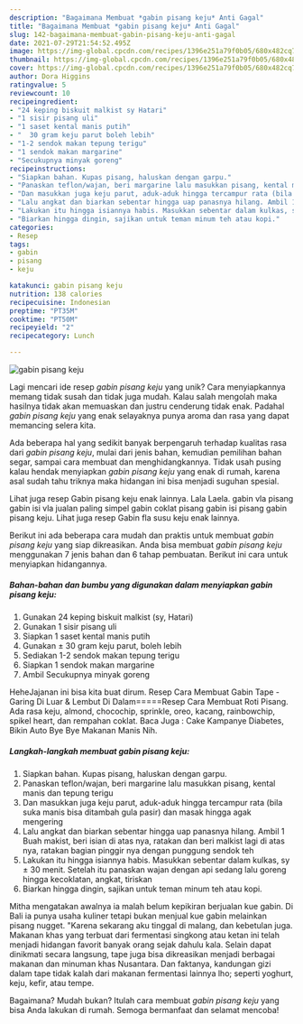 ```yaml
---
description: "Bagaimana Membuat *gabin pisang keju* Anti Gagal"
title: "Bagaimana Membuat *gabin pisang keju* Anti Gagal"
slug: 142-bagaimana-membuat-gabin-pisang-keju-anti-gagal
date: 2021-07-29T21:54:52.495Z
image: https://img-global.cpcdn.com/recipes/1396e251a79f0b05/680x482cq70/gabin-pisang-keju-foto-resep-utama.jpg
thumbnail: https://img-global.cpcdn.com/recipes/1396e251a79f0b05/680x482cq70/gabin-pisang-keju-foto-resep-utama.jpg
cover: https://img-global.cpcdn.com/recipes/1396e251a79f0b05/680x482cq70/gabin-pisang-keju-foto-resep-utama.jpg
author: Dora Higgins
ratingvalue: 5
reviewcount: 10
recipeingredient:
- "24 keping biskuit malkist sy Hatari"
- "1 sisir pisang uli"
- "1 saset kental manis putih"
- "  30 gram keju parut boleh lebih"
- "1-2 sendok makan tepung terigu"
- "1 sendok makan margarine"
- "Secukupnya minyak goreng"
recipeinstructions:
- "Siapkan bahan. Kupas pisang, haluskan dengan garpu."
- "Panaskan teflon/wajan, beri margarine lalu masukkan pisang, kental manis dan tepung terigu"
- "Dan masukkan juga keju parut, aduk-aduk hingga tercampur rata (bila suka manis bisa ditambah gula pasir) dan masak hingga agak mengering"
- "Lalu angkat dan biarkan sebentar hingga uap panasnya hilang. Ambil 1 Buah makist, beri isian di atas nya, ratakan dan beri malkist lagi di atas nya, ratakan bagian pinggir nya dengan punggung sendok teh"
- "Lakukan itu hingga isiannya habis. Masukkan sebentar dalam kulkas, sy ± 30 menit. Setelah itu panaskan wajan dengan api sedang lalu goreng hingga kecoklatan, angkat, tiriskan"
- "Biarkan hingga dingin, sajikan untuk teman minum teh atau kopi."
categories:
- Resep
tags:
- gabin
- pisang
- keju

katakunci: gabin pisang keju 
nutrition: 138 calories
recipecuisine: Indonesian
preptime: "PT35M"
cooktime: "PT50M"
recipeyield: "2"
recipecategory: Lunch

---
```



![*gabin pisang keju*](https://img-global.cpcdn.com/recipes/1396e251a79f0b05/680x482cq70/gabin-pisang-keju-foto-resep-utama.jpg)

Lagi mencari ide resep *gabin pisang keju* yang unik? Cara menyiapkannya memang tidak susah dan tidak juga mudah. Kalau salah mengolah maka hasilnya tidak akan memuaskan dan justru cenderung tidak enak. Padahal *gabin pisang keju* yang enak selayaknya punya aroma dan rasa yang dapat memancing selera kita.

Ada beberapa hal yang sedikit banyak berpengaruh terhadap kualitas rasa dari *gabin pisang keju*, mulai dari jenis bahan, kemudian pemilihan bahan segar, sampai cara membuat dan menghidangkannya. Tidak usah pusing kalau hendak menyiapkan *gabin pisang keju* yang enak di rumah, karena asal sudah tahu triknya maka hidangan ini bisa menjadi suguhan spesial.

Lihat juga resep Gabin pisang keju enak lainnya. Lala Laela. gabin vla pisang gabin isi vla jualan paling simpel gabin coklat pisang gabin isi pisang gabin pisang keju. Lihat juga resep Gabin fla susu keju enak lainnya.


Berikut ini ada beberapa cara mudah dan praktis untuk membuat *gabin pisang keju* yang siap dikreasikan. Anda bisa membuat *gabin pisang keju* menggunakan 7 jenis bahan dan 6 tahap pembuatan. Berikut ini cara untuk menyiapkan hidangannya.

<!--inarticleads1-->

##### Bahan-bahan dan bumbu yang digunakan dalam menyiapkan *gabin pisang keju*:

1. Gunakan 24 keping biskuit malkist (sy, Hatari)
1. Gunakan 1 sisir pisang uli
1. Siapkan 1 saset kental manis putih
1. Gunakan  ± 30 gram keju parut, boleh lebih
1. Sediakan 1-2 sendok makan tepung terigu
1. Siapkan 1 sendok makan margarine
1. Ambil Secukupnya minyak goreng


HeheJajanan ini bisa kita buat dirum. Resep Cara Membuat Gabin Tape - Garing Di Luar &amp; Lembut Di Dalam=====Resep Cara Membuat Roti Pisang. Ada rasa keju, almond, chocochip, sprinkle, oreo, kacang, rainbowchip, spikel heart, dan rempahan coklat. Baca Juga : Cake Kampanye Diabetes, Bikin Auto Bye Bye Makanan Manis Nih. 

<!--inarticleads2-->

##### Langkah-langkah membuat *gabin pisang keju*:

1. Siapkan bahan. Kupas pisang, haluskan dengan garpu.
1. Panaskan teflon/wajan, beri margarine lalu masukkan pisang, kental manis dan tepung terigu
1. Dan masukkan juga keju parut, aduk-aduk hingga tercampur rata (bila suka manis bisa ditambah gula pasir) dan masak hingga agak mengering
1. Lalu angkat dan biarkan sebentar hingga uap panasnya hilang. Ambil 1 Buah makist, beri isian di atas nya, ratakan dan beri malkist lagi di atas nya, ratakan bagian pinggir nya dengan punggung sendok teh
1. Lakukan itu hingga isiannya habis. Masukkan sebentar dalam kulkas, sy ± 30 menit. Setelah itu panaskan wajan dengan api sedang lalu goreng hingga kecoklatan, angkat, tiriskan
1. Biarkan hingga dingin, sajikan untuk teman minum teh atau kopi.


Mitha mengatakan awalnya ia malah belum kepikiran berjualan kue gabin. Di Bali ia punya usaha kuliner tetapi bukan menjual kue gabin melainkan pisang nugget. &#34;Karena sekarang aku tinggal di malang, dan kebetulan juga. Makanan khas yang terbuat dari fermentasi singkong atau ketan ini telah menjadi hidangan favorit banyak orang sejak dahulu kala. Selain dapat dinikmati secara langsung, tape juga bisa dikreasikan menjadi berbagai makanan dan minuman khas Nusantara. Dan faktanya, kandungan gizi dalam tape tidak kalah dari makanan fermentasi lainnya lho; seperti yoghurt, keju, kefir, atau tempe. 

Bagaimana? Mudah bukan? Itulah cara membuat *gabin pisang keju* yang bisa Anda lakukan di rumah. Semoga bermanfaat dan selamat mencoba!
